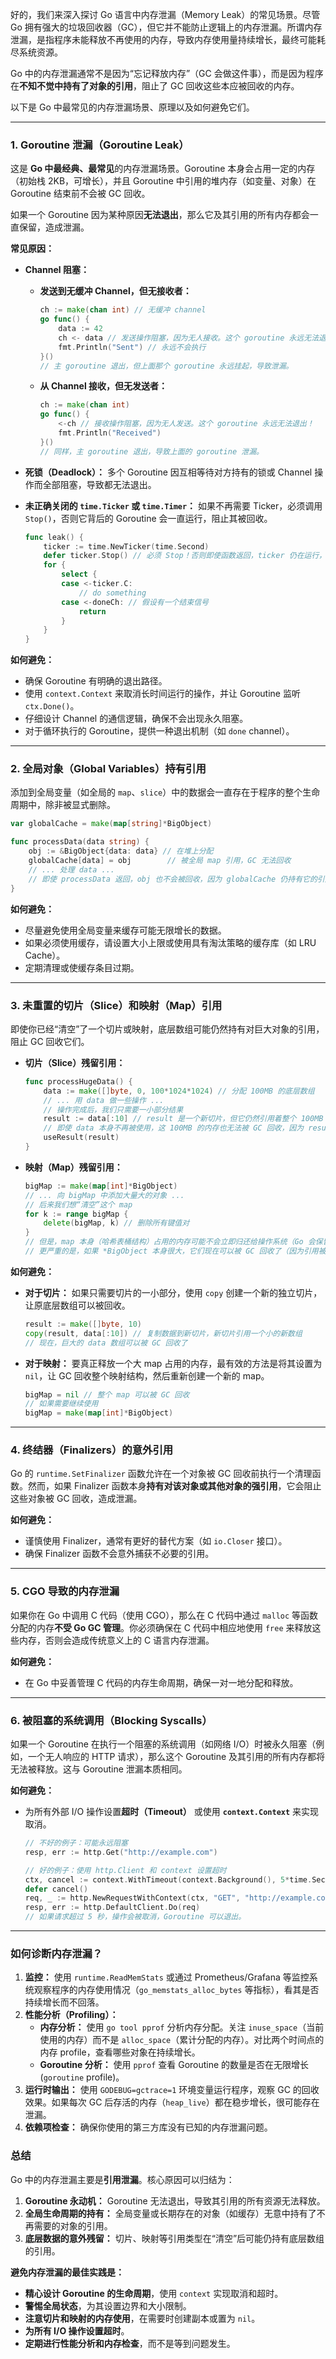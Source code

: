 好的，我们来深入探讨 Go 语言中内存泄漏（Memory Leak）的常见场景。尽管 Go 拥有强大的垃圾回收器（GC），但它并不能防止逻辑上的内存泄漏。所谓内存泄漏，是指程序未能释放不再使用的内存，导致内存使用量持续增长，最终可能耗尽系统资源。

Go 中的内存泄漏通常不是因为“忘记释放内存”（GC 会做这件事），而是因为程序在**不知不觉中持有了对象的引用**，阻止了 GC 回收这些本应被回收的内存。

以下是 Go 中最常见的内存泄漏场景、原理以及如何避免它们。

---

### 1. Goroutine 泄漏（Goroutine Leak）

这是 **Go 中最经典、最常见**的内存泄漏场景。Goroutine 本身会占用一定的内存（初始栈 2KB，可增长），并且 Goroutine 中引用的堆内存（如变量、对象）在 Goroutine 结束前不会被 GC 回收。

如果一个 Goroutine 因为某种原因**无法退出**，那么它及其引用的所有内存都会一直保留，造成泄漏。

**常见原因：**

*   **Channel 阻塞：**
    *   **发送到无缓冲 Channel，但无接收者：**
        ```go
        ch := make(chan int) // 无缓冲 channel
        go func() {
            data := 42
            ch <- data // 发送操作阻塞，因为无人接收。这个 goroutine 永远无法退出！
            fmt.Println("Sent") // 永远不会执行
        }()
        // 主 goroutine 退出，但上面那个 goroutine 永远挂起，导致泄漏。
        ```
    *   **从 Channel 接收，但无发送者：**
        ```go
        ch := make(chan int)
        go func() {
            <-ch // 接收操作阻塞，因为无人发送。这个 goroutine 永远无法退出！
            fmt.Println("Received")
        }()
        // 同样，主 goroutine 退出，导致上面的 goroutine 泄漏。
        ```

*   **死锁（Deadlock）：** 多个 Goroutine 因互相等待对方持有的锁或 Channel 操作而全部阻塞，导致都无法退出。

*   **未正确关闭的 `time.Ticker` 或 `time.Timer`：** 如果不再需要 Ticker，必须调用 `Stop()`，否则它背后的 Goroutine 会一直运行，阻止其被回收。
    ```go
    func leak() {
        ticker := time.NewTicker(time.Second)
        defer ticker.Stop() // 必须 Stop！否则即使函数返回，ticker 仍在运行，goroutine 泄漏。
        for {
            select {
            case <-ticker.C:
                // do something
            case <-doneCh: // 假设有一个结束信号
                return
            }
        }
    }
    ```

**如何避免：**
*   确保 Goroutine 有明确的退出路径。
*   使用 `context.Context` 来取消长时间运行的操作，并让 Goroutine 监听 `ctx.Done()`。
*   仔细设计 Channel 的通信逻辑，确保不会出现永久阻塞。
*   对于循环执行的 Goroutine，提供一种退出机制（如 `done` channel）。

---

### 2. 全局对象（Global Variables）持有引用

添加到全局变量（如全局的 `map`、`slice`）中的数据会一直存在于程序的整个生命周期中，除非被显式删除。

```go
var globalCache = make(map[string]*BigObject)

func processData(data string) {
    obj := &BigObject{data: data} // 在堆上分配
    globalCache[data] = obj        // 被全局 map 引用，GC 无法回收
    // ... 处理 data ...
    // 即使 processData 返回，obj 也不会被回收，因为 globalCache 仍持有它的引用。
}
```

**如何避免：**
*   尽量避免使用全局变量来缓存可能无限增长的数据。
*   如果必须使用缓存，请设置大小上限或使用具有淘汰策略的缓存库（如 LRU Cache）。
*   定期清理或使缓存条目过期。

---

### 3. 未重置的切片（Slice）和映射（Map）引用

即使你已经“清空”了一个切片或映射，底层数组可能仍然持有对巨大对象的引用，阻止 GC 回收它们。

*   **切片（Slice）残留引用：**
    ```go
    func processHugeData() {
        data := make([]byte, 0, 100*1024*1024) // 分配 100MB 的底层数组
        // ... 用 data 做一些操作 ...
        // 操作完成后，我们只需要一小部分结果
        result := data[:10] // result 是一个新切片，但它仍然引用着整个 100MB 的底层数组！
        // 即使 data 本身不再被使用，这 100MB 的内存也无法被 GC 回收，因为 result 还在引用它。
        useResult(result)
    }
    ```

*   **映射（Map）残留引用：**
    ```go
    bigMap := make(map[int]*BigObject)
    // ... 向 bigMap 中添加大量大的对象 ...
    // 后来我们想“清空”这个 map
    for k := range bigMap {
        delete(bigMap, k) // 删除所有键值对
    }
    // 但是，map 本身（哈希表桶结构）占用的内存可能不会立即归还给操作系统（Go 会保留以便复用）。
    // 更严重的是，如果 *BigObject 本身很大，它们现在可以被 GC 回收了（因为引用被删除），但 map 的桶结构占用依然存在。
    ```

**如何避免：**
*   **对于切片：** 如果只需要切片的一小部分，使用 `copy` 创建一个新的独立切片，让原底层数组可以被回收。
    ```go
    result := make([]byte, 10)
    copy(result, data[:10]) // 复制数据到新切片，新切片引用一个小的新数组
    // 现在，巨大的 data 数组可以被 GC 回收了
    ```
*   **对于映射：** 要真正释放一个大 map 占用的内存，最有效的方法是将其设置为 `nil`，让 GC 回收整个映射结构，然后重新创建一个新的 map。
    ```go
    bigMap = nil // 整个 map 可以被 GC 回收
    // 如果需要继续使用
    bigMap = make(map[int]*BigObject)
    ```

---

### 4. 终结器（Finalizers）的意外引用

Go 的 `runtime.SetFinalizer` 函数允许在一个对象被 GC 回收前执行一个清理函数。然而，如果 Finalizer 函数本身**持有对该对象或其他对象的强引用**，它会阻止这些对象被 GC 回收，造成泄漏。

**如何避免：**
*   谨慎使用 Finalizer，通常有更好的替代方案（如 `io.Closer` 接口）。
*   确保 Finalizer 函数不会意外捕获不必要的引用。

---

### 5. CGO 导致的内存泄漏

如果你在 Go 中调用 C 代码（使用 CGO），那么在 C 代码中通过 `malloc` 等函数分配的内存**不受 Go GC 管理**。你必须确保在 C 代码中相应地使用 `free` 来释放这些内存，否则会造成传统意义上的 C 语言内存泄漏。

**如何避免：**
*   在 Go 中妥善管理 C 代码的内存生命周期，确保一对一地分配和释放。

---

### 6. 被阻塞的系统调用（Blocking Syscalls）

如果一个 Goroutine 在执行一个阻塞的系统调用（如网络 I/O）时被永久阻塞（例如，一个无人响应的 HTTP 请求），那么这个 Goroutine 及其引用的所有内存都将无法被释放。这与 Goroutine 泄漏本质相同。

**如何避免：**
*   为所有外部 I/O 操作设置**超时（Timeout）** 或使用 **`context.Context`** 来实现取消。
    ```go
    // 不好的例子：可能永远阻塞
    resp, err := http.Get("http://example.com")
    
    // 好的例子：使用 http.Client 和 context 设置超时
    ctx, cancel := context.WithTimeout(context.Background(), 5*time.Second)
    defer cancel()
    req, _ := http.NewRequestWithContext(ctx, "GET", "http://example.com", nil)
    resp, err := http.DefaultClient.Do(req)
    // 如果请求超过 5 秒，操作会被取消，Goroutine 可以退出。
    ```

---

### 如何诊断内存泄漏？

1.  **监控：** 使用 `runtime.ReadMemStats` 或通过 Prometheus/Grafana 等监控系统观察程序的内存使用情况（`go_memstats_alloc_bytes` 等指标），看其是否持续增长而不回落。
2.  **性能分析（Profiling）：**
    *   **内存分析：** 使用 `go tool pprof` 分析内存分配。关注 `inuse_space`（当前使用的内存）而不是 `alloc_space`（累计分配的内存）。对比两个时间点的内存 profile，查看哪些对象在持续增长。
    *   **Goroutine 分析：** 使用 `pprof` 查看 Goroutine 的数量是否在无限增长 (`goroutine` profile)。
3.  **运行时输出：** 使用 `GODEBUG=gctrace=1` 环境变量运行程序，观察 GC 的回收效果。如果每次 GC 后存活的内存（`heap_live`）都在稳步增长，很可能存在泄漏。
4.  **依赖项检查：** 确保你使用的第三方库没有已知的内存泄漏问题。

### 总结

Go 中的内存泄漏主要是**引用泄漏**。核心原因可以归结为：

1.  **Goroutine 永动机：** Goroutine 无法退出，导致其引用的所有资源无法释放。
2.  **全局生命周期的持有：** 全局变量或长期存在的对象（如缓存）无意中持有了不再需要的对象的引用。
3.  **底层数据的意外残留：** 切片、映射等引用类型在“清空”后可能仍持有底层数组的引用。

**避免内存泄漏的最佳实践是：**
*   **精心设计 Goroutine 的生命周期**，使用 `context` 实现取消和超时。
*   **警惕全局状态**，为其设置边界和大小限制。
*   **注意切片和映射的内存使用**，在需要时创建副本或置为 `nil`。
*   **为所有 I/O 操作设置超时**。
*   **定期进行性能分析和内存检查**，而不是等到问题发生。
